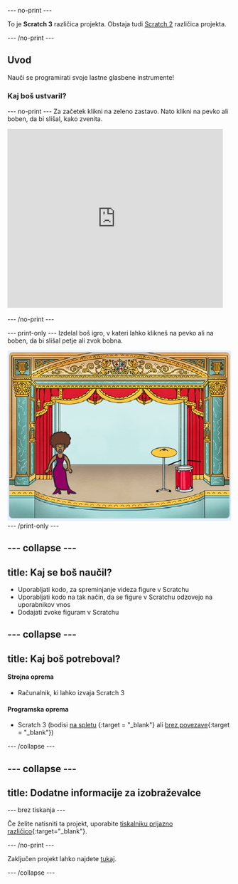 \--- no-print \---

To je **Scratch 3** različica projekta. Obstaja tudi [Scratch 2](https://projects.raspberrypi.org/en/projects/rock-band-scratch2) različica projekta.

\--- /no-print \---

## Uvod

Nauči se programirati svoje lastne glasbene instrumente!

### Kaj boš ustvaril?

\--- no-print \--- Za začetek klikni na zeleno zastavo. Nato klikni na pevko ali boben, da bi slišal, kako zvenita.

<div class="scratch-preview">
  <iframe allowtransparency="true" width="485" height="402" src="https://scratch.mit.edu/projects/embed/276872220/?autostart=false" frameborder="0" scrolling="no"></iframe>
</div>

\--- /no-print \---

\--- print-only \--- Izdelal boš igro, v kateri lahko klikneš na pevko ali na boben, da bi slišal petje ali zvok bobna.

![posnetek zaslona igre](images/demo.png) \--- /print-only \---

## \--- collapse \---

## title: Kaj se boš naučil?

+ Uporabljati kodo, za spreminjanje videza figure v Scratchu
+ Uporabljati kodo na tak način, da se figure v Scratchu odzovejo na uporabnikov vnos
+ Dodajati zvoke figuram v Scratchu

## \--- collapse \---

## title: Kaj boš potreboval?

#### Strojna oprema

+ Računalnik, ki lahko izvaja Scratch 3

#### Programska oprema

+ Scratch 3 (bodisi [na spletu](http://rpf.io/scratchon) {:target = "_blank"} ali [brez povezave](http://rpf.io/scratchoff){:target = "_blank"})

\--- /collapse \---

## \--- collapse \---

## title: Dodatne informacije za izobraževalce

\--- brez tiskanja \---

Če želite natisniti ta projekt, uporabite [tiskalniku prijazno različico](https://projects.raspberrypi.org/en/projects/rock-band/print){:target="_blank"}.

\--- /no-print \---

Zaključen projekt lahko najdete [tukaj](http://rpf.io/p/en/rock-band-get).

\--- /collapse \---
